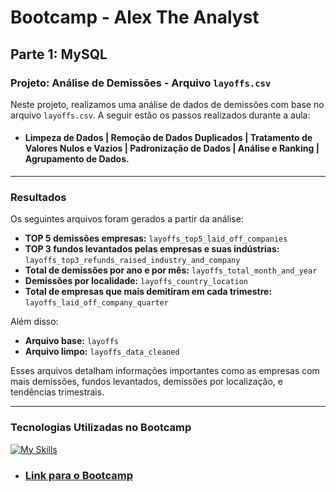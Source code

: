 # Bootcamp - Alex The Analyst

## Parte 1: MySQL

### Projeto: Análise de Demissões - Arquivo `layoffs.csv`

Neste projeto, realizamos uma análise de dados de demissões com base no arquivo `layoffs.csv`. A seguir estão os passos realizados durante a aula:
- #### Limpeza de Dados | Remoção de Dados Duplicados  | Tratamento de Valores Nulos e Vazios | Padronização de Dados | Análise e Ranking | Agrupamento de Dados.
---

### Resultados

Os seguintes arquivos foram gerados a partir da análise:

- **TOP 5 demissões empresas:** `layoffs_top5_laid_off_companies`
- **TOP 3 fundos levantados pelas empresas e suas indústrias:** `layoffs_top3_refunds_raised_industry_and_company`
- **Total de demissões por ano e por mês:** `layoffs_total_month_and_year`
- **Demissões por localidade:** `layoffs_country_location`
- **Total de empresas que mais demitiram em cada trimestre:** `layoffs_laid_off_company_quarter`

Além disso:

- **Arquivo base:** `layoffs`
- **Arquivo limpo:** `layoffs_data_cleaned`

Esses arquivos detalham informações importantes como as empresas com mais demissões, fundos levantados, demissões por localização, e tendências trimestrais.

---

### Tecnologias Utilizadas no Bootcamp

[![My Skills](https://skillicons.dev/icons?i=mysql&theme=dark)](https://skillicons.dev)

- ### [Link para o Bootcamp](https://www.youtube.com/watch?v=wQQR60KtnFY&t=13892s)